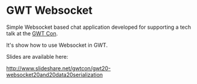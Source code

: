 GWT Websocket
================

Simple Websocket based chat application developed for supporting a tech talk at the [GWT Con](http://www.gwtcon.org/).

It's show how to use Websocket in GWT.

Slides are available here:

http://www.slideshare.net/gwtcon/gwt20-websocket20and20data20serialization

